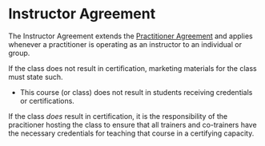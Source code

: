 # Instructor Agreement

The Instructor Agreement extends the [Practitioner Agreement](practitioner-agreement.md) and applies whenever a practitioner is operating as an instructor to an individual or group.

If the class does not result in certification, marketing materials for the class must state such.

* This course \(or class\) does not result in students receiving credentials or certifications.

If the class _does_ result in certification, it is the responsibility of the pracitioner hosting the class to ensure that all trainers and co-trainers have the necessary credentials for teaching that course in a certifying capacity.

